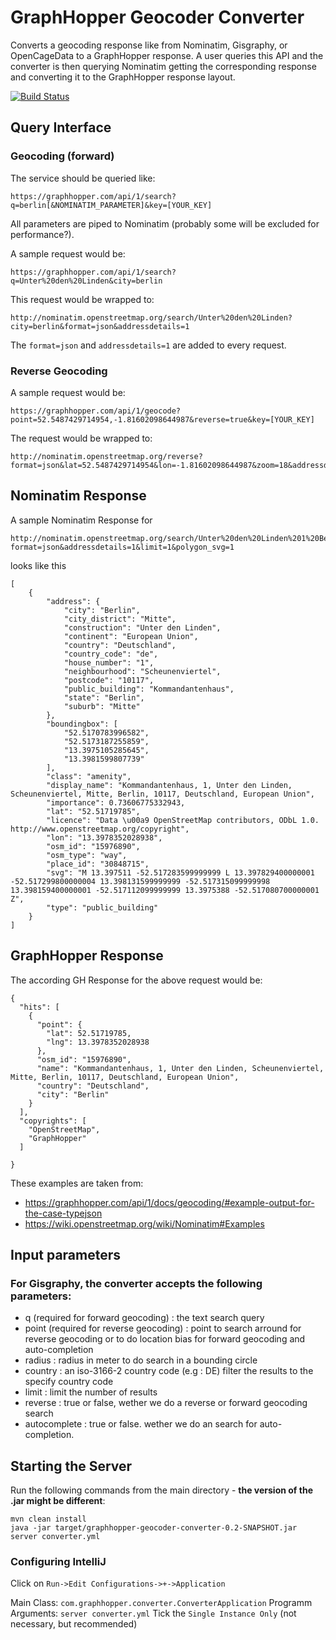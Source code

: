 # GraphHopper Geocoder Converter

Converts a geocoding response like from Nominatim, Gisgraphy, or OpenCageData to a GraphHopper response.
A user queries this API and the converter is then querying Nominatim getting the corresponding response and converting it to the GraphHopper response layout.

[![Build Status](https://travis-ci.org/graphhopper/geocoder-converter.svg?branch=master)](https://travis-ci.org/graphhopper/geocoder-converter)

## Query Interface

### Geocoding (forward)

The service should be queried like:
```
https://graphhopper.com/api/1/search?q=berlin[&NOMINATIM_PARAMETER]&key=[YOUR_KEY]
```

All parameters are piped to Nominatim (probably some will be excluded for performance?).

A sample request would be:
```
https://graphhopper.com/api/1/search?q=Unter%20den%20Linden&city=berlin
```

This request would be wrapped to:
```
http://nominatim.openstreetmap.org/search/Unter%20den%20Linden?city=berlin&format=json&addressdetails=1
```

The `format=json` and `addressdetails=1` are added to every request.

### Reverse Geocoding

A sample request would be:
```
https://graphhopper.com/api/1/geocode?point=52.5487429714954,-1.81602098644987&reverse=true&key=[YOUR_KEY]
```

The request would be wrapped to:
```
http://nominatim.openstreetmap.org/reverse?format=json&lat=52.5487429714954&lon=-1.81602098644987&zoom=18&addressdetails=1
```

## Nominatim Response

A sample Nominatim Response for 
```
http://nominatim.openstreetmap.org/search/Unter%20den%20Linden%201%20Berlin?format=json&addressdetails=1&limit=1&polygon_svg=1
```


looks like this
```
[
    {
        "address": {
            "city": "Berlin",
            "city_district": "Mitte",
            "construction": "Unter den Linden",
            "continent": "European Union",
            "country": "Deutschland",
            "country_code": "de",
            "house_number": "1",
            "neighbourhood": "Scheunenviertel",
            "postcode": "10117",
            "public_building": "Kommandantenhaus",
            "state": "Berlin",
            "suburb": "Mitte"
        },
        "boundingbox": [
            "52.5170783996582",
            "52.5173187255859",
            "13.3975105285645",
            "13.3981599807739"
        ],
        "class": "amenity",
        "display_name": "Kommandantenhaus, 1, Unter den Linden, Scheunenviertel, Mitte, Berlin, 10117, Deutschland, European Union",
        "importance": 0.73606775332943,
        "lat": "52.51719785",
        "licence": "Data \u00a9 OpenStreetMap contributors, ODbL 1.0. http://www.openstreetmap.org/copyright",
        "lon": "13.3978352028938",
        "osm_id": "15976890",
        "osm_type": "way",
        "place_id": "30848715",
        "svg": "M 13.397511 -52.517283599999999 L 13.397829400000001 -52.517299800000004 13.398131599999999 -52.517315099999998 13.398159400000001 -52.517112099999999 13.3975388 -52.517080700000001 Z",
        "type": "public_building"
    }
]
```

## GraphHopper Response

The according GH Response for the above request would be:
```
{
  "hits": [
    {
      "point": {
        "lat": 52.51719785,
        "lng": 13.3978352028938
      },      
      "osm_id": "15976890",
      "name": "Kommandantenhaus, 1, Unter den Linden, Scheunenviertel, Mitte, Berlin, 10117, Deutschland, European Union",
      "country": "Deutschland",
      "city": "Berlin"
    }
  ],
  "copyrights": [
    "OpenStreetMap",
    "GraphHopper"
  ]
  
}

```

These examples are taken from:
- https://graphhopper.com/api/1/docs/geocoding/#example-output-for-the-case-typejson
- https://wiki.openstreetmap.org/wiki/Nominatim#Examples

## Input parameters
### For Gisgraphy, the converter accepts the following parameters: 
* q (required for forward geocoding) : the text search query
* point (required for reverse geocoding) : point to search arround for reverse geocoding or to do location bias for forward geocoding and auto-completion
* radius : radius in meter to do search in a bounding circle
* country : an iso-3166-2 country code (e.g : DE) filter the results to the specify country code
* limit : limit the number of results
* reverse : true or false, wether we do a reverse or forward geocoding search
* autocomplete : true or false. wether we do an search for auto-completion.


## Starting the Server

Run the following commands from the main directory - **the version of the .jar might be different**:
```
mvn clean install
java -jar target/graphhopper-geocoder-converter-0.2-SNAPSHOT.jar server converter.yml
```

### Configuring IntelliJ

Click on `Run->Edit Configurations->+->Application`

Main Class: `com.graphhopper.converter.ConverterApplication`
Programm Arguments: `server converter.yml`
Tick the `Single Instance Only` (not necessary, but recommended)
